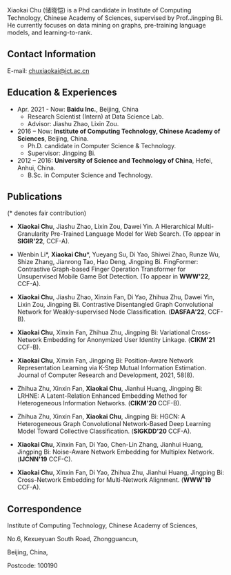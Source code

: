 <!-- <img align="right" src="pic/photo.jpeg"> -->

Xiaokai Chu (储晓恺) is a Phd candidate in Institute of Computing Technology, Chinese Academy of Sciences, supervised by Prof.Jingping Bi. He currently focuses on data mining on graphs, pre-training language models, and learning-to-rank.

## Contact Information
<!-- E-mail: xiaokaichu AT gmail DOT com -->
E-mail: chuxiaokai@ict.ac.cn

## Education & Experiences
- Apr. 2021 - Now: **Baidu Inc.**, Beijing, China
    - Research Scientist (Intern) at Data Science Lab.
    - Advisor: Jiashu Zhao, Lixin Zou.
- 2016 – Now: **Institute of Computing Technology, Chinese Academy of Sciences**, Beijing, China.
    - Ph.D. candidate in Computer Science & Technology.
    - Supervisor: Jingping Bi.
- 2012 – 2016: **University of Science and Technology of China**, Hefei, Anhui, China.
    - B.Sc. in Computer Science and Technology.

## Publications
(\* denotes fair contribution)

- **Xiaokai Chu**, Jiashu Zhao, Lixin Zou, Dawei Yin. A Hierarchical Multi-Granularity Pre-Trained Language Model for Web Search. (To appear in **SIGIR'22**, CCF-A).

- Wenbin Li*, __Xiaokai Chu__*, Yueyang Su, Di Yao, Shiwei Zhao, Runze Wu, Shize Zhang, Jianrong Tao, Hao Deng, Jingping Bi. FingFormer: Contrastive Graph-based Finger Operation Transformer for Unsupervised Mobile Game Bot Detection. (To appear in **WWW'22**, CCF-A).

- **Xiaokai Chu**, Jiashu Zhao, Xinxin Fan, Di Yao, Zhihua Zhu, Dawei Yin, Lixin Zou, Jingping Bi. Contrastive Disentangled Graph Convolutional Network for Weakly-supervised Node Classification. (**DASFAA'22**, CCF-B).

- **Xiaokai Chu**, Xinxin Fan, Zhihua Zhu, Jingping Bi: Variational Cross-Network Embedding for Anonymized User Identity Linkage. (**CIKM'21** CCF-B).

- **Xiaokai Chu**, Xinxin Fan, Jingping Bi: Position-Aware Network Representation Learning via K-Step Mutual Information Estimation. Journal of Computer Research and Development, 2021, 58(8).

- Zhihua Zhu, Xinxin Fan, **Xiaokai Chu**, Jianhui Huang, Jingping Bi: LRHNE: A Latent-Relation Enhanced Embedding Method for Heterogeneous Information Networks. (**CIKM'20** CCF-B).

- Zhihua Zhu, Xinxin Fan, **Xiaokai Chu**, Jingping Bi: HGCN: A Heterogeneous Graph Convolutional Network-Based Deep Learning Model Toward Collective Classification. (**SIGKDD'20** CCF-A).

- **Xiaokai Chu**, Xinxin Fan, Di Yao, Chen-Lin Zhang, Jianhui Huang, Jingping Bi: Noise-Aware Network Embedding for Multiplex Network. (**IJCNN'19** CCF-C).

- **Xiaokai Chu**, Xinxin Fan, Di Yao, Zhihua Zhu, Jianhui Huang, Jingping Bi: Cross-Network Embedding for Multi-Network Alignment. (**WWW'19** CCF-A).

## Correspondence
Institute of Computing Technology, Chinese Academy of Sciences,

No.6, Kexueyuan South Road, Zhongguancun,

Beijing, China,

Postcode: 100190